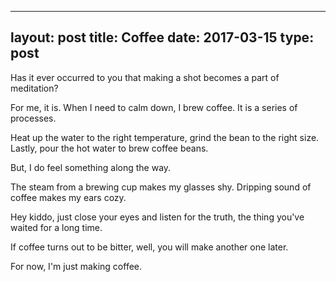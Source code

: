 
---
layout: post
title: Coffee
date: 2017-03-15
type: post
---

Has it ever occurred to you that making a shot becomes a part of meditation?

For me, it is.
When I need to calm down, I brew coffee. 
It is a series of processes.

Heat up the water to the right temperature, grind the bean to the right size. 
Lastly, pour the hot water to brew coffee beans.

But, I do feel something along the way.

The steam from a brewing cup makes my glasses shy. 
Dripping sound of coffee makes my ears cozy.

Hey kiddo, just close your eyes and listen for the truth, the thing you've waited for a long time.

If coffee turns out to be bitter, well, you will make another one later.

For now, I'm just making coffee.
